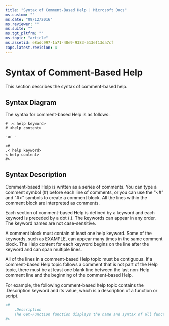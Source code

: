 ```yaml
---
title: "Syntax of Comment-Based Help | Microsoft Docs"
ms.custom: ""
ms.date: "09/12/2016"
ms.reviewer: ""
ms.suite: ""
ms.tgt_pltfrm: ""
ms.topic: "article"
ms.assetid: e8adc997-1a71-48e9-9383-513ef13da7cf
caps.latest.revision: 4
---
```

# Syntax of Comment-Based Help

This section describes the syntax of comment-based help.

## Syntax Diagram

 The syntax for comment-based Help is as follows:

```
# .< help keyword>
# <help content>

-or -

<#
.< help keyword>
< help content>
#>
```

## Syntax Description

 Comment-based Help is written as a series of comments. You can type a comment symbol (#) before each line of comments, or you can use the "\<#" and "#>" symbols to create a comment block. All the lines within the comment block are interpreted as comments.

 Each section of comment-based Help is defined by a keyword and each keyword is preceded by a dot (.). The keywords can appear in any order. The keyword names are not case-sensitive.

 A comment block must contain at least one help keyword. Some of the keywords, such as EXAMPLE, can appear many times in the same comment block. The Help content for each keyword begins on the line after the keyword and can span multiple lines.

 All of the lines in a comment-based Help topic must be contiguous. If a comment-based Help topic follows a comment that is not part of the Help topic, there must be at least one blank line between the last non-Help comment line and the beginning of the comment-based Help.

 For example, the following comment-based help topic contains the .Description keyword and its value, which is a description of a function or script.

```powershell
<#
    .Description
    The Get-Function function displays the name and syntax of all functions in the session.
#>
```